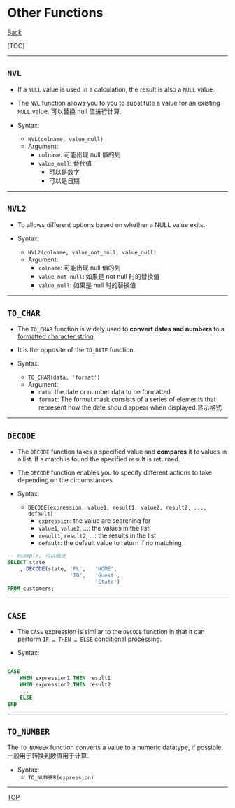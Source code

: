 # Other Functions

[Back](../index.md)

[TOC]

---

## `NVL`

- If a `NULL` value is used in a calculation, the result is also a `NULL` value.

- The `NVL` function allows you to you to substitute a value for an existing `NULL` value. 可以替换 null 值进行计算.

- Syntax:
  - `NVL(colname, value_null)`
  - Argument:
    - `colname`: 可能出现 null 值的列
    - `value_null`: 替代值
      - 可以是数字
      - 可以是日期

---

## `NVL2`

- To allows different options based on whether a NULL value exits.

- Syntax:
  - `NVL2(colname, value_not_null, value_null)`
  - Argument:
    - `colname`: 可能出现 null 值的列
    - `value_not_null`: 如果是 not null 时的替换值
    - `value_null`: 如果是 null 时的替换值

---

## `TO_CHAR`

- The `TO_CHAR` function is widely used to **convert dates and numbers** to a <u>formatted character string</u>.

- It is the opposite of the `TO_DATE` function.

- Syntax:
  - `TO_CHAR(data, 'format')`
  - Argument:
    - `data`: the date or number data to be formatted
    - `format`: The format mask consists of a series of elements that represent how the date should appear when displayed.显示格式

---

## `DECODE`

- The `DECODE` function takes a specified value and **compares** it to values in a list. If a match is found the specified result is returned.

- The `DECODE` function enables you to specify different actions to take depending on the circumstances

- Syntax:
  - `DECODE(expression, value1, result1, value2, result2, ..., default)`
    - `expression`: the value are searching for
    - `value1`, `value2`, ...: the values in the list
    - `result1`, `result2`, ...: the results in the list
    - `default`: the default value to return if no matching

```SQL
-- example, 可以缩进
SELECT state
    , DECODE(state, 'FL',   'HOME',
                    'ID',   'Guest',
                            'State')
FROM customers;

```

---

## `CASE`

- The `CASE` expression is similar to the `DECODE` function in that it can perform `IF … THEN … ELSE` conditional processing.

- Syntax:

```SQL

CASE
    WHEN expression1 THEN result1
    WHEN expression2 THEN result2
    ...
    ELSE
END

```

---

## `TO_NUMBER`

The `TO_NUMBER` function converts a value to a numeric datatype, if possible. 一般用于转换到数值用于计算.

- Syntax:
  - `TO_NUMBER(expression)`

---

[TOP](#other-functions)
